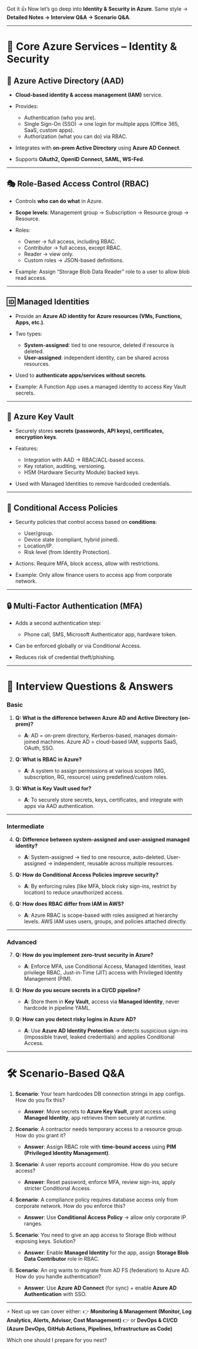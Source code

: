 Got it 👍 Now let’s go deep into **Identity & Security in Azure**.
Same style → **Detailed Notes → Interview Q\&A → Scenario Q\&A**.

---

# 🔐 Core Azure Services – Identity & Security

## 👤 Azure Active Directory (AAD)

* **Cloud-based identity & access management (IAM)** service.
* Provides:

  * Authentication (who you are).
  * Single Sign-On (SSO) → one login for multiple apps (Office 365, SaaS, custom apps).
  * Authorization (what you can do) via RBAC.
* Integrates with **on-prem Active Directory** using **Azure AD Connect**.
* Supports **OAuth2, OpenID Connect, SAML, WS-Fed**.

---

## 🎭 Role-Based Access Control (RBAC)

* Controls **who can do what** in Azure.
* **Scope levels**: Management group → Subscription → Resource group → Resource.
* Roles:

  * Owner → full access, including RBAC.
  * Contributor → full access, except RBAC.
  * Reader → view only.
  * Custom roles → JSON-based definitions.
* Example: Assign “Storage Blob Data Reader” role to a user to allow blob read access.

---

## 🆔 Managed Identities

* Provide an **Azure AD identity for Azure resources (VMs, Functions, Apps, etc.)**.
* Two types:

  * **System-assigned**: tied to one resource, deleted if resource is deleted.
  * **User-assigned**: independent identity, can be shared across resources.
* Used to **authenticate apps/services without secrets**.
* Example: A Function App uses a managed identity to access Key Vault secrets.

---

## 🔑 Azure Key Vault

* Securely stores **secrets (passwords, API keys), certificates, encryption keys**.
* Features:

  * Integration with AAD → RBAC/ACL-based access.
  * Key rotation, auditing, versioning.
  * HSM (Hardware Security Module) backed keys.
* Used with Managed Identities to remove hardcoded credentials.

---

## 📜 Conditional Access Policies

* Security policies that control access based on **conditions**:

  * User/group.
  * Device state (compliant, hybrid joined).
  * Location/IP.
  * Risk level (from Identity Protection).
* Actions: Require MFA, block access, allow with restrictions.
* Example: Only allow finance users to access app from corporate network.

---

## 🔒 Multi-Factor Authentication (MFA)

* Adds a second authentication step:

  * Phone call, SMS, Microsoft Authenticator app, hardware token.
* Can be enforced globally or via Conditional Access.
* Reduces risk of credential theft/phishing.

---

# 🎯 Interview Questions & Answers

### Basic

1. **Q: What is the difference between Azure AD and Active Directory (on-prem)?**

   * **A**: AD = on-prem directory, Kerberos-based, manages domain-joined machines. Azure AD = cloud-based IAM, supports SaaS, OAuth, SSO.

2. **Q: What is RBAC in Azure?**

   * **A**: A system to assign permissions at various scopes (MG, subscription, RG, resource) using predefined/custom roles.

3. **Q: What is Key Vault used for?**

   * **A**: To securely store secrets, keys, certificates, and integrate with apps via AAD authentication.

---

### Intermediate

4. **Q: Difference between system-assigned and user-assigned managed identity?**

   * **A**: System-assigned → tied to one resource, auto-deleted. User-assigned → independent, reusable across multiple resources.

5. **Q: How do Conditional Access Policies improve security?**

   * **A**: By enforcing rules (like MFA, block risky sign-ins, restrict by location) to reduce unauthorized access.

6. **Q: How does RBAC differ from IAM in AWS?**

   * **A**: Azure RBAC is scope-based with roles assigned at hierarchy levels. AWS IAM uses users, groups, and policies attached directly.

---

### Advanced

7. **Q: How do you implement zero-trust security in Azure?**

   * **A**: Enforce MFA, use Conditional Access, Managed Identities, least privilege RBAC, Just-in-Time (JIT) access with Privileged Identity Management (PIM).

8. **Q: How do you secure secrets in a CI/CD pipeline?**

   * **A**: Store them in **Key Vault**, access via **Managed Identity**, never hardcode in pipeline YAML.

9. **Q: How can you detect risky logins in Azure AD?**

   * **A**: Use **Azure AD Identity Protection** → detects suspicious sign-ins (impossible travel, leaked credentials) and applies Conditional Access.

---

# 🛠 Scenario-Based Q\&A

1. **Scenario**: Your team hardcodes DB connection strings in app configs. How do you fix this?

   * **Answer**: Move secrets to **Azure Key Vault**, grant access using **Managed Identity**, app retrieves them securely at runtime.

2. **Scenario**: A contractor needs temporary access to a resource group. How do you grant it?

   * **Answer**: Assign RBAC role with **time-bound access** using **PIM (Privileged Identity Management)**.

3. **Scenario**: A user reports account compromise. How do you secure access?

   * **Answer**: Reset password, enforce MFA, review sign-ins, apply stricter Conditional Access.

4. **Scenario**: A compliance policy requires database access only from corporate network. How do you enforce this?

   * **Answer**: Use **Conditional Access Policy** → allow only corporate IP ranges.

5. **Scenario**: You need to give an app access to Storage Blob without exposing keys. Solution?

   * **Answer**: Enable **Managed Identity** for the app, assign **Storage Blob Data Contributor** role in RBAC.

6. **Scenario**: An org wants to migrate from AD FS (federation) to Azure AD. How do you handle authentication?

   * **Answer**: Use **Azure AD Connect** (for sync) + enable **Azure AD Authentication** with SSO.

---

⚡ Next up we can cover either:
👉 **Monitoring & Management (Monitor, Log Analytics, Alerts, Advisor, Cost Management)**
👉 or **DevOps & CI/CD (Azure DevOps, GitHub Actions, Pipelines, Infrastructure as Code)**

Which one should I prepare for you next?
